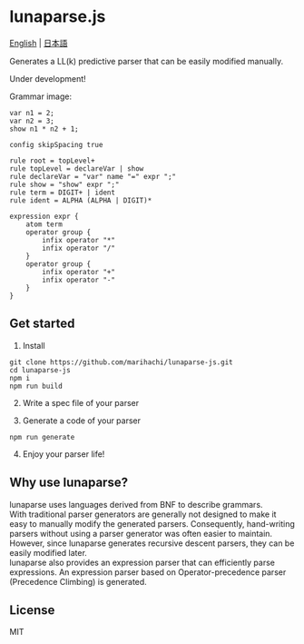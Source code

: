 # lunaparse.js
[English](https://github.com/marihachi/lunaparse-js/blob/main/README.md) | [日本語](https://github.com/marihachi/lunaparse-js/blob/main/README.ja.md)

Generates a LL(k) predictive parser that can be easily modified manually.

Under development!

Grammar image:
```
var n1 = 2;
var n2 = 3;
show n1 * n2 + 1;
```
```
config skipSpacing true

rule root = topLevel+
rule topLevel = declareVar | show
rule declareVar = "var" name "=" expr ";"
rule show = "show" expr ";"
rule term = DIGIT+ | ident
rule ident = ALPHA (ALPHA | DIGIT)*

expression expr {
    atom term
    operator group {
        infix operator "*"
        infix operator "/"
    }
    operator group {
        infix operator "+"
        infix operator "-"
    }
}
```

## Get started
1. Install
```
git clone https://github.com/marihachi/lunaparse-js.git
cd lunaparse-js
npm i
npm run build
```

2. Write a spec file of your parser

3. Generate a code of your parser
```
npm run generate
```

4. Enjoy your parser life!

## Why use lunaparse?
lunaparse uses languages derived from BNF to describe grammars.\
With traditional parser generators are generally not designed to make it easy to manually modify the generated parsers. Consequently, hand-writing parsers without using a parser generator was often easier to maintain.\
However, since lunaparse generates recursive descent parsers, they can be easily modified later.\
lunaparse also provides an expression parser that can efficiently parse expressions. An expression parser based on Operator-precedence parser (Precedence Climbing) is generated.

## License
MIT
